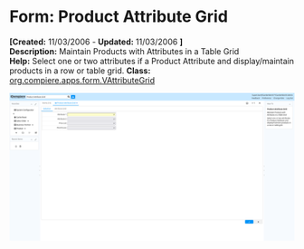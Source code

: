# Form: Product Attribute Grid

**[Created:** 11/03/2006 - **Updated:** 11/03/2006 **]**  
**Description:** Maintain Products with Attributes in a Table Grid  
**Help:** Select one or two attributes if a Product Attribute and display/maintain products in a row or table grid.
**Class:** [org.compiere.apps.form.VAttributeGrid](https://jenkins.idempiere.org/job/iDempiere12Daily/ws/org.idempiere.javadoc/API/org/compiere/apps/form/VAttributeGrid.html)

![](/img/docs/manual/ProductAttributeGrid-Form_iDempiere_v12.0.0.png)

